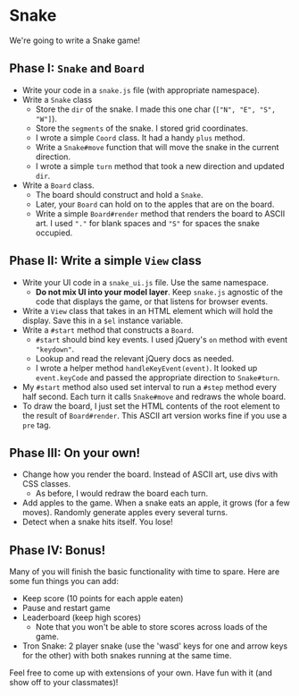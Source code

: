 # Snake

We're going to write a Snake game!

## Phase I: `Snake` and `Board`

* Write your code in a `snake.js` file (with appropriate namespace).
* Write a `Snake` class
    * Store the `dir` of the snake. I made this one char
      (`["N", "E", "S", "W"]`).
    * Store the `segments` of the snake. I stored grid coordinates.
    * I wrote a simple `Coord` class. It had a handy `plus` method.
    * Write a `Snake#move` function that will move the snake in the
      current direction.
    * I wrote a simple `turn` method that took a new direction and
      updated `dir`.
* Write a `Board` class.
    * The board should construct and hold a `Snake`.
    * Later, your `Board` can hold on to the apples that are on the
      board.
    * Write a simple `Board#render` method that renders the board to
      ASCII art. I used `"."` for blank spaces and `"S"` for spaces
      the snake occupied.

## Phase II: Write a simple `View` class

* Write your UI code in a `snake_ui.js` file. Use the same namespace.
    * **Do not mix UI into your model layer**. Keep `snake.js`
      agnostic of the code that displays the game, or that listens for
      browser events.
* Write a `View` class that takes in an HTML element which will hold
  the display. Save this in a `$el` instance variable.
* Write a `#start` method that constructs a `Board`.
    * `#start` should bind key events. I used jQuery's `on` method
      with event `"keydown"`.
    * Lookup and read the relevant jQuery docs as needed.
    * I wrote a helper method `handleKeyEvent(event)`. It looked up
      `event.keyCode` and passed the appropriate direction to
      `Snake#turn`.
* My `#start` method also used set interval to run a `#step` method
  every half second. Each turn it calls `Snake#move` and redraws the
  whole board.
* To draw the board, I just set the HTML contents of the root element
  to the result of `Board#render`. This ASCII art version works fine
  if you use a `pre` tag.

## Phase III: On your own!

* Change how you render the board. Instead of ASCII art, use divs with
  CSS classes.
    * As before, I would redraw the board each turn.
* Add apples to the game. When a snake eats an apple, it grows (for a
  few moves). Randomly generate apples every several turns.
* Detect when a snake hits itself. You lose!

## Phase IV: Bonus!

Many of you will finish the basic functionality with time to
spare. Here are some fun things you can add:

* Keep score (10 points for each apple eaten)
* Pause and restart game
* Leaderboard (keep high scores)
    * Note that you won't be able to store scores across loads of the
      game.
* Tron Snake: 2 player snake (use the 'wasd' keys for one and arrow
  keys for the other) with both snakes running at the same time.

Feel free to come up with extensions of your own. Have fun with it
(and show off to your classmates)!

